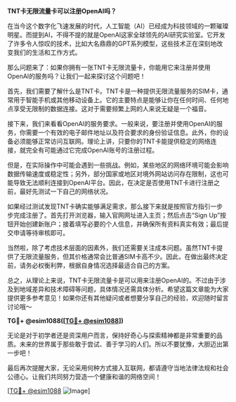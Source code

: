 **TNT卡无限流量卡可以注册OpenAI吗？**

在当今这个数字化飞速发展的时代，人工智能（AI）已经成为科技领域的一颗璀璨明星。而提到AI，不得不提的就是OpenAI这家全球领先的AI研究实验室。它开发了许多令人惊叹的技术，比如大名鼎鼎的GPT系列模型，这些技术正在深刻地改变我们的生活和工作方式。

那么问题来了：如果你拥有一张TNT卡无限流量卡，你能用它来注册并使用OpenAI的服务吗？让我们一起来探讨这个问题吧！

首先，我们需要了解什么是TNT卡。TNT卡是一种提供无限流量服务的SIM卡，通常用于智能手机或其他移动设备上。它的主要特点是能够让你在任何时间、任何地点享受无限制的数据连接。这对于需要频繁上网的人来说无疑是一个福音。

接下来，我们来看看OpenAI的服务要求。一般来说，要注册并使用OpenAI的服务，你需要一个有效的电子邮件地址以及符合要求的身份验证信息。此外，你的设备必须能够正常访问互联网。理论上讲，只要你的TNT卡能提供稳定的网络连接，就完全有可能通过它完成OpenAI账号的注册过程。

但是，在实际操作中可能会遇到一些挑战。例如，某些地区的网络环境可能会影响数据传输速度或稳定性；另外，部分国家或地区对境外网站访问存在限制，这也可能导致无法顺利连接到OpenAI平台。因此，在决定是否使用TNT卡进行注册之前，最好先测试一下自己的网络状况。

如果经过测试发现TNT卡确实能够满足需求，那么接下来就是按照官方指引一步步完成注册了。首先打开浏览器，输入官网网址进入主页；然后点击“Sign Up”按钮开始创建新账户；接着填写必要的个人信息，并确保所有资料真实有效；最后提交申请等待审核即可。

当然啦，除了考虑技术层面的因素外，我们还需要关注成本问题。虽然TNT卡提供了无限流量服务，但其价格通常会比普通SIM卡高不少。因此，在做出最终决定前，请务必权衡利弊，根据自身情况选择最适合自己的方案。

总之，从理论上来说，TNT卡无限流量卡是可以用来注册OpenAI的。不过由于涉及到地域差异和技术障碍等问题，具体情况还需具体分析。希望这篇文章能为大家提供更多参考意见！如果你还有其他疑问或者想要分享自己的经验，欢迎随时留言讨论哦～

**TG💪+ @esim1088([[TG💪+ @esim1088](https://t.me/s/esim1088)])**

无论是对于初学者还是资深用户而言，保持好奇心与探索精神都是非常重要的品质。未来的世界属于那些敢于尝试、善于学习的人们。所以不要犹豫，大胆迈出第一步吧！

最后再次提醒大家，无论采用何种方式接入互联网，都请遵守当地法律法规和社会公德心。让我们共同努力营造一个健康和谐的网络空间！

[[TG💪+ @esim1088](https://t.me/s/esim1088) ![Image](https://i.postimg.cc/4NQfJmqS/Snipaste-2025-05-13-00-14-12.png)]